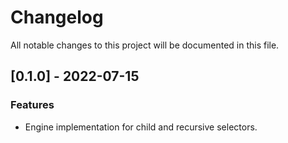# Changelog

All notable changes to this project will be documented in this file.

## [0.1.0] - 2022-07-15

### Features

- Engine implementation for child and recursive selectors.

<!-- generated by git-cliff -->
